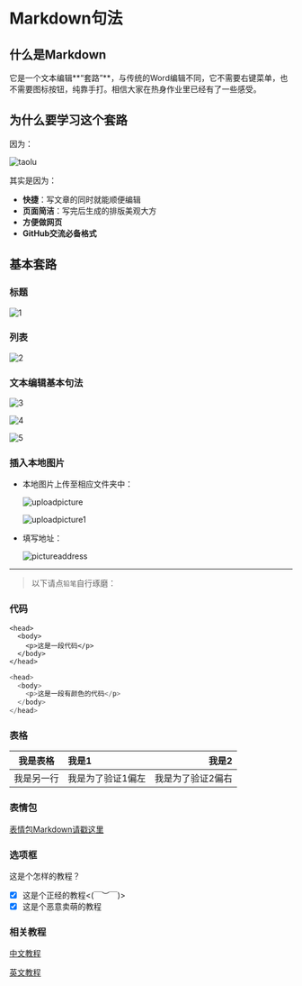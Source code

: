 # Markdown句法

## 什么是Markdown
它是一个文本编辑**“套路”**，与传统的Word编辑不同，它不需要右键菜单，也不需要图标按钮，纯靠手打。相信大家在热身作业里已经有了一些感受。

## 为什么要学习这个套路
因为：

![taolu](https://cloud.githubusercontent.com/assets/16900377/15090356/5134cf38-1458-11e6-8c69-e0fe2dc03cb9.png)

其实是因为：
* **快捷**：写文章的同时就能顺便编辑
* **页面简洁**：写完后生成的排版美观大方
* **方便做网页**
* **GitHub交流必备格式**

## 基本套路

### 标题

![1](https://cloud.githubusercontent.com/assets/16900377/15090362/7b42f7d2-1458-11e6-836d-c67a7466783c.png)

### 列表

![2](https://cloud.githubusercontent.com/assets/16900377/15090363/8b8731b2-1458-11e6-95ef-270774daf593.png)

### 文本编辑基本句法

![3](https://cloud.githubusercontent.com/assets/16900377/15090365/9854a4c4-1458-11e6-9c6b-1e24f0e0fd45.png)

![4](https://cloud.githubusercontent.com/assets/16900377/15090366/a137a140-1458-11e6-9e08-f417c426ba21.png)

![5](https://cloud.githubusercontent.com/assets/16900377/15090368/a6a62534-1458-11e6-8e46-5503bcf94ec8.png)

### 插入本地图片
* 本地图片上传至相应文件夹中：

  ![uploadpicture](https://cloud.githubusercontent.com/assets/16900377/15090375/c34c7936-1458-11e6-9254-f0c9ada7e67d.png)

  ![uploadpicture1](https://cloud.githubusercontent.com/assets/16900377/15090377/d14b07c8-1458-11e6-8e05-0d5047341b88.png)

* 填写地址：

  ![pictureaddress](https://cloud.githubusercontent.com/assets/16900377/15090381/f74ba6b2-1458-11e6-8aed-66f8b65886d8.png)

---
> 以下请点`铅笔`自行琢磨：

### 代码
```
<head>
  <body>
    <p>这是一段代码</p>
  </body>
</head>
```

```javascript
<head>
  <body>
    <p>这是一段有颜色的代码</p>
  </body>
</head>
```

### 表格
|我是表格|我是1|我是2|
| :------: | :--- | ---: |
|我是另一行|我是为了验证1偏左|我是为了验证2偏右|

### 表情包

[表情包Markdown请戳这里](http://www.emoji-cheat-sheet.com/)

### 选项框

这是个怎样的教程？
- [x] 这是个正经的教程<(￣︶￣)>
- [x] 这是个恶意卖萌的教程

### 相关教程
[中文教程](http://wowubuntu.com/markdown/basic.html)

[英文教程](https://guides.github.com/features/mastering-markdown/)
